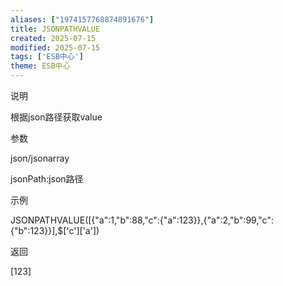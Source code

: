 ```yaml
---
aliases: ["1974157768874891676"]
title: JSONPATHVALUE
created: 2025-07-15
modified: 2025-07-15
tags: ['ESB中心']
theme: ESB中心
---
```


说明

根据json路径获取value

参数

json/jsonarray

jsonPath:json路径

示例

JSONPATHVALUE([{"a":1,"b":88,"c":{"a":123}},{"a":2,"b":99,"c":{"b":123}}],$['c']['a'])

返回

[123]